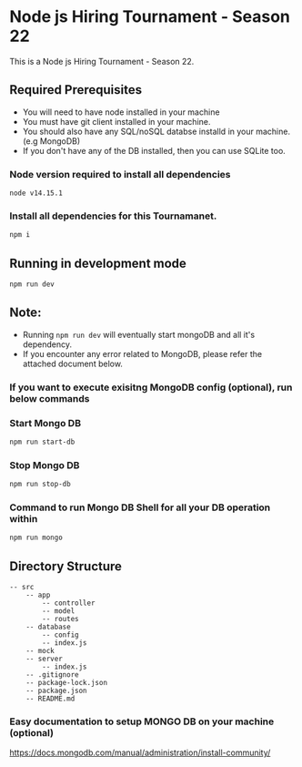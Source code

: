 #  Node js Hiring Tournament - Season 22

This is a Node js Hiring Tournament - Season 22. 

## Required Prerequisites

-   You will need to have node installed in your machine
-   You must have git client installed in your machine.
-   You should also have any SQL/noSQL databse installd in your machine. (e.g MongoDB)
-   If you don't have any of the DB installed, then you can use SQLite too.

### Node version required to install all dependencies

```
node v14.15.1 
```

### Install all dependencies for this Tournamanet.

```bash
npm i
```

## Running in development mode

```bash
npm run dev
```

## Note:

-   Running `npm run dev` will eventually start mongoDB and all it's dependency.
-   If you encounter any error related to MongoDB, please refer the attached document below.

### If you want to execute exisitng MongoDB config (optional), run below commands

### Start Mongo DB

```bash
npm run start-db
```

### Stop Mongo DB

```bash
npm run stop-db
```
### Command to run Mongo DB Shell for all your DB operation within

```bash
npm run mongo
```

## Directory Structure

    -- src
        -- app
            -- controller
            -- model
            -- routes
        -- database
            -- config
            -- index.js
        -- mock
        -- server
            -- index.js
        -- .gitignore
        -- package-lock.json
        -- package.json
        -- README.md

### Easy documentation to setup MONGO DB on your machine (optional)

<https://docs.mongodb.com/manual/administration/install-community/>
